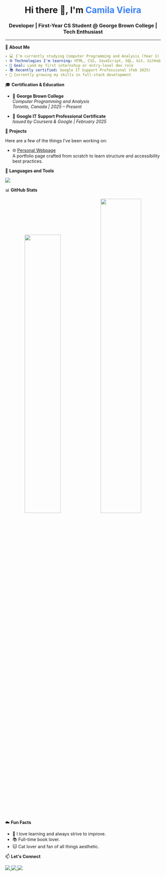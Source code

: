 <h1 align="center">Hi there 👋, I'm <span style="color:#3B82F6;">Camila Vieira</span></h1>
<h3 align="center">Developer | First-Year CS Student @ George Brown College | Tech Enthusiast</h3>

---

🌟 **About Me**  
```yaml
- 💻 I’m currently studying Computer Programming and Analysis (Year 1)
- 🌐 Technologies I'm learning: HTML, CSS, JavaScript, SQL, Git, GitHub
- 🎯 Goal: Land my first internship or entry-level dev role
- 📚 Recently certified: Google IT Support Professional (Feb 2025)
- 🌱 Currently growing my skills in full-stack development
```

🎓 **Certification & Education**

- 🏫 **George Brown College**  
  *Computer Programming and Analysis*  
  *Toronto, Canada | 2025 – Present*

- 📜 **Google IT Support Professional Certificate**  
  *Issued by Coursera & Google | February 2025*

 📁 **Projects**

Here are a few of the things I’ve been working on:

- 🌐 [Personal Webpage](https://github.com/camivieira/portfolio)  
  A portfolio page crafted from scratch to learn structure and accessibility best practices.


💙 **Languages and Tools**
<p align="left"> <img src="https://skillicons.dev/icons?i=html,css,js,git,github,vscode,linux,bash" /> </p>

📊 **GitHub Stats**
<div align="center"> <img src="https://github-readme-stats.vercel.app/api?username=camivieira&theme=tokyonight&show_icons=true&hide_border=true&count_private=true" width="48%" /> <img src="https://github-readme-streak-stats.herokuapp.com?user=camivieira&theme=blueberry&hide_border=true" width="51%" /> </div>

☁️ **Fun Facts**
- 🧠 I love learning and always strive to improve.
- 📚 Full-time book lover.
- 🐱 Cat lover and fan of all things aesthetic.

📫 **Let's Connect**
<p align="left"> <a href="https://www.linkedin.com/in/camilavieira30/" target="_blank"> <img src="https://img.shields.io/badge/-LinkedIn-blue?style=for-the-badge&logo=linkedin&logoColor=white" /> </a> <a href="mailto:camilavieira.dev@hotmail.com"> <img src="https://img.shields.io/badge/-Email-blue?style=for-the-badge&logo=gmail&logoColor=white" /> </a> <a href="https://www.instagram.com/camila_v30" target="_blank"> <img src="https://img.shields.io/badge/-Instagram-blue?style=for-the-badge&logo=instagram&logoColor=white" /> </a></p>

